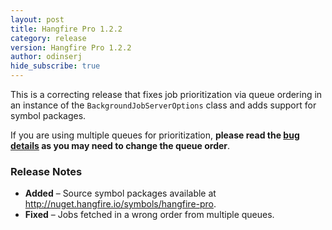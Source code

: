 ```yaml
---
layout: post
title: Hangfire Pro 1.2.2
category: release
version: Hangfire Pro 1.2.2
author: odinserj
hide_subscribe: true
---
```


This is a correcting release that fixes job prioritization via queue ordering in an instance of the `BackgroundJobServerOptions` class and adds support for symbol packages.

If you are using multiple queues for prioritization, **please read the [bug details](https://github.com/HangfireIO/Hangfire/issues/370) as you may need to change the queue order**.

### Release Notes

* **Added** – Source symbol packages available at http://nuget.hangfire.io/symbols/hangfire-pro.
* **Fixed** – Jobs fetched in a wrong order from multiple queues.